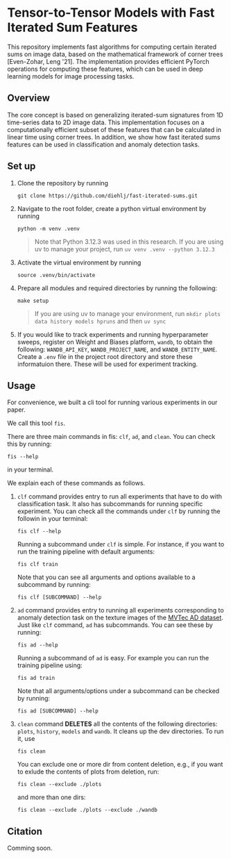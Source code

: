 # Tensor-to-Tensor Models with Fast Iterated Sum Features

This repository implements fast algorithms for computing certain iterated sums on image data, based on the mathematical framework of corner trees [Even-Zohar, Leng '21]. The implementation provides efficient PyTorch operations for computing these features, which can be used in deep learning models for image processing tasks.

## Overview
The core concept is based on generalizing iterated-sum signatures from 1D time-series data to 2D image data. This implementation focuses on a computationally efficient subset of these features that can be calculated in linear time using corner trees. In addition, we show how fast iterated sums features can be used in classification and anomaly detection tasks.


## Set up
1. Clone the repository by running
    ```
    git clone https://github.com/diehlj/fast-iterated-sums.git
    ```
1. Navigate to the root folder, create a python virtual environment by running
    ```
    python -m venv .venv
    ```
    > Note that Python 3.12.3 was used in this research. If you are using uv to manage your project, run
    > ```uv venv .venv --python 3.12.3```



1. Activate the virtual environment by running
    ```
    source .venv/bin/activate
    ```
1. Prepare all modules and required directories by running the following:
    ```
    make setup
    ```

    > If you are using uv to manage your environment, run
    > ```mkdir plots data history models hpruns```
    > and then
    > ```uv sync```

1. If you would like to track experiments and running hyperparameter sweeps, register on Weight and Biases platform, `wandb`, to obtain the following: `WANDB_API_KEY`, `WANDB_PROJECT_NAME`, and `WANDB_ENTITY_NAME`. Create a `.env` file in the project root directory and store these informatuion there. These will be used for experiment tracking.

## Usage
For convenience, we built a cli tool for running various experiments in our paper.

We call this tool `fis`.

There are three main commands in fis: `clf`, `ad`, and `clean`. You can check this by running:

```
fis --help
```
in your terminal.

We explain each of these commands as follows.

1. `clf` command provides entry to run all experiments that have to do with classification task. It also has subcommands for running specific experiment. You can check all the commands under `clf` by running the followin in your terminal:

    ```
    fis clf --help
    ```

    Running a subcommand under `clf` is simple. For instance, if you want to run the training pipeline with default arguments:

    ```
    fis clf train
    ```

    Note that you can see all arguments and options available to a subcommand by running:

    ```
    fis clf [SUBCOMMAND] --help
    ```

1. `ad` command provides entry to running all experiments corresponding to anomaly detection task on the texture images of the [MVTec AD dataset](https://www.mvtec.com/company/research/datasets/mvtec-ad). Just like `clf` command, `ad` has subcommands. You can see these by running:

    ```
    fis ad --help
    ```

    Running a subcommand of `ad` is easy. For example you can run the training pipeline using:

    ```
    fis ad train
    ```

    Note that all arguments/options under a subcommand can be checked by running:

    ```
    fis ad [SUBCOMMAND] --help
    ```

1. `clean` command **DELETES** all the contents of the following directories: `plots`, `history`, `models` and `wandb`. It cleans up the dev directories. To run it, use

    ```
    fis clean
    ```

    You can exclude one or more dir from content deletion, e.g., if you want to exlude the contents of plots from deletion, run:

    ```
    fis clean --exclude ./plots
    ```

    and more than one dirs:

    ```
    fis clean --exclude ./plots --exclude ./wandb
    ```


## Citation
Comming soon.
